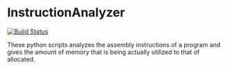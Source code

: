 # InstructionAnalyzer
[![Build Status](https://travis-ci.org/HarishRohini/InstructionAnalyzer.svg?branch=master)](https://travis-ci.org/HarishRohini/InstructionAnalyzer)

These python scripts analyzes the assembly instructions of a program and gives the amount of memory that is being actually utilized to that of allocated.
